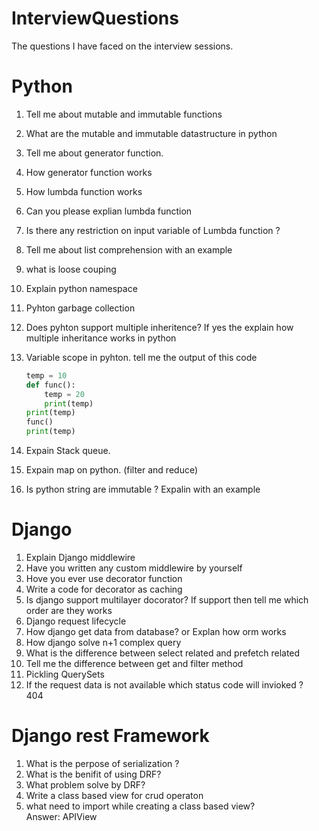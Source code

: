# InterviewQuestions
The questions I have faced on the interview sessions. 



# Python
1. Tell me about mutable and immutable functions
2. What are the mutable and immutable datastructure in python 
3. Tell me about generator function. 
4. How generator function works 
5. How lumbda function works 
6. Can you please explian lumbda function 
7. Is there any restriction on input variable of Lumbda function ? 
8. Tell me about list comprehension with an example 
9. what is loose couping 
10. Explain python namespace 
11. Pyhton garbage collection 
12. Does pyhton support multiple inheritence? If yes the explain how multiple inheritance works in python 
13. Variable scope in pyhton. tell me the output of this code 
    ```python
    temp = 10
    def func():
        temp = 20
        print(temp)
    print(temp)
    func()
    print(temp)

    ```

14. Expain Stack queue. 
15. Expain map on python. (filter and reduce)
16. Is python string are immutable ? Expalin with an example 


# Django 
1. Explain Django middlewire 
2. Have you written any custom middlewire by yourself 
3. Hove you ever use decorator function 
4. Write a code for decorator as caching 
5. Is django support multilayer docorator? If support then tell me which order are they works 
6. Django request lifecycle 
7. How django get data from database? or Explan how orm works 
8. How django solve n+1 complex query 
9. What is the difference between select related and prefetch related 
10. Tell me the difference between get and filter method 
11. Pickling QuerySets
12. If the request data is not available which status code will invioked ? <br>
404
 



# Django rest Framework
1. What is the perpose of serialization ? 
2. What is the benifit of using DRF? 
3. What problem solve by DRF? 
4. Write a class based view for crud operaton 
5. what need to import while creating a class based view? <br>
   Answer: APIView

   

